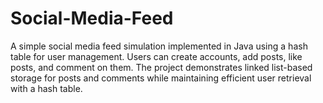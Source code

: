 # Social-Media-Feed
A simple social media feed simulation implemented in Java using a hash table for user management. Users can create accounts, add posts, like posts, and comment on them. The project demonstrates linked list-based storage for posts and comments while maintaining efficient user retrieval with a hash table.
